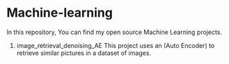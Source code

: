 # Machine-learning


In this repository, You can find my open source Machine Learning projects.

1) image_retrieval_denoising_AE
This project uses an (Auto Encoder) to retrieve similar pictures in a dataset of images. 
